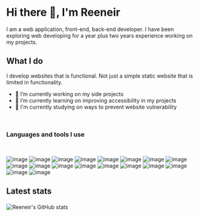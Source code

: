 # Hi there 👋, I'm Reeneir

I am a web application, front-end, back-end developer. I have been exploring web developing for a year plus two years experience working on my projects.


## What I do

I develop websites that is functional. Not just a simple static website that is limited in functionality.

- 🔭 I’m currently working on my side projects
- 🌱 I’m currently learning on improving accessibility in my projects
- 🤔 I'm currently studying on ways to prevent website vulnerability

</br>

### Languages and tools I use 
</br>
<!-- React / Remix / Nextjs / JS/ HTML / CSS / SCSS / TailwindCSS / Prettier / GRAPHQL / RESTAPI / MYSQL / NoSQL / NodeJS / PHP -->

<!-- Credits to alexandreanlim et. al for the badges https://github.com/alexandresanlim/Badges4-README.md-Profile, thank you! from Reeneir. -->
![image](https://img.shields.io/badge/HTML5-E34F26?style=for-the-badge&logo=html5&logoColor=white)
![image](https://img.shields.io/badge/CSS3-1572B6?style=for-the-badge&logo=css3&logoColor=white)
![image](https://img.shields.io/badge/JavaScript-323330?style=for-the-badge&logo=javascript&logoColor=F7DF1E)
![image](https://img.shields.io/badge/TypeScript-007ACC?style=for-the-badge&logo=typescript&logoColor=white)
![image](https://img.shields.io/badge/React-20232A?style=for-the-badge&logo=react&logoColor=61DAFB)
![image](https://img.shields.io/badge/next.js-000000?style=for-the-badge&logo=nextdotjs&logoColor=white)
![image](https://img.shields.io/badge/PHP-777BB4?style=for-the-badge&logo=php&logoColor=white)
![image](https://img.shields.io/badge/Node.js-339933?style=for-the-badge&logo=nodedotjs&logoColor=white)
![image](https://img.shields.io/badge/Nginx-009639?style=for-the-badge&logo=nginx&logoColor=white)
![image](https://img.shields.io/badge/eslint-3A33D1?style=for-the-badge&logo=eslint&logoColor=white)
![image](https://img.shields.io/badge/prettier-1A2C34?style=for-the-badge&logo=prettier&logoColor=F7BA3E)
![image](https://img.shields.io/badge/Tailwind_CSS-38B2AC?style=for-the-badge&logo=tailwind-css&logoColor=white)
![image](https://img.shields.io/badge/npm-CB3837?style=for-the-badge&logo=npm&logoColor=white)
![image](https://img.shields.io/badge/GraphQl-E10098?style=for-the-badge&logo=graphql&logoColor=white)
![image](https://img.shields.io/badge/MySQL-005C84?style=for-the-badge&logo=mysql&logoColor=white)
![image](https://img.shields.io/badge/Figma-F24E1E?style=for-the-badge&logo=figma&logoColor=white)
![image](https://img.shields.io/badge/JWT-000000?style=for-the-badge&logo=JSON%20web%20tokens&logoColor=white)
![image](https://img.shields.io/badge/json-5E5C5C?style=for-the-badge&logo=json&logoColor=white)
<!-- ![image]() -->


<!-- Credits to Anuraghazra for github-readme-stats https://github.com/anuraghazra/github-readme-stats, thank you! from Reeneir. -->
## <p align="left">Latest stats</p>

![Reeneir's GitHub stats](https://github-readme-stats.vercel.app/api?username=reeom&show_icons=true)
